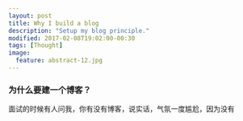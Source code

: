 ```yaml
---
layout: post
title: Why I build a blog
description: "Setup my blog principle."
modified: 2017-02-08T19:02:00-00:30
tags: [Thought]
image:
  feature: abstract-12.jpg
---
```

### 为什么要建一个博客？

面试的时候有人问我，你有没有博客，说实话，气氛一度尴尬，因为没有